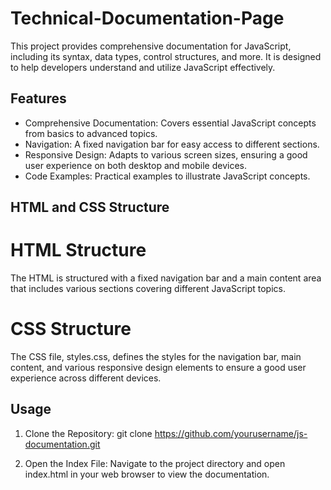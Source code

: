 # Technical-Documentation-Page
This project provides comprehensive documentation for JavaScript, including its syntax, data types, control structures, and more. It is designed to help developers understand and utilize JavaScript effectively.

## Features
- Comprehensive Documentation: Covers essential JavaScript concepts from basics to advanced topics.
- Navigation: A fixed navigation bar for easy access to different sections.
- Responsive Design: Adapts to various screen sizes, ensuring a good user experience on both desktop and mobile devices.
- Code Examples: Practical examples to illustrate JavaScript concepts.

## HTML and CSS Structure
# HTML Structure
The HTML is structured with a fixed navigation bar and a main content area that includes various sections covering different JavaScript topics.

# CSS Structure
The CSS file, styles.css, defines the styles for the navigation bar, main content, and various responsive design elements to ensure a good user experience across different devices.

## Usage
1. Clone the Repository:
git clone https://github.com/yourusername/js-documentation.git

2. Open the Index File:
Navigate to the project directory and open index.html in your web browser to view the documentation.
